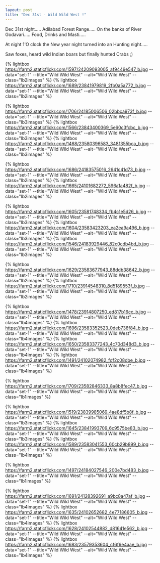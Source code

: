 ```yaml
---
layout: post
title: "Dec 31st - Wild Wild West !"
---
```


<p>Dec 31st night.....
Adilabad Forest Range..... 
On the banks of River Godavari.....
Food, Drinks and Masti.....
<p>At night 1'O clock the New year night turned into an Hunting night.....
<p>Saw foxes, heard wild Indian boars but finally hunted Crabs ;) 
</p>

<p>

{% lightbox https://farm2.staticflickr.com/1597/24209093005_af9449e547_b.jpg --data="set-1" --title="Wild Wild West" --alt="Wild Wild West" --class="lb2images" %}
{% lightbox https://farm2.staticflickr.com/1689/23841979819_2fb0a5a772_b.jpg --data="set-1" --title="Wild Wild West" --alt="Wild Wild West" --class="lb2images" %}

</p>

<p>

{% lightbox https://farm2.staticflickr.com/1706/24185006506_02bbca973f_b.jpg --data="set-1" --title="Wild Wild West" --alt="Wild Wild West" --class="lb3images" %}
{% lightbox https://farm2.staticflickr.com/1566/23843400369_5e60c3fcbc_b.jpg --data="set-1" --title="Wild Wild West" --alt="Wild Wild West" --class="lb3images" %}
{% lightbox https://farm2.staticflickr.com/1468/23580396583_3481355bca_b.jpg --data="set-1" --title="Wild Wild West" --alt="Wild Wild West" --class="lb3images" %}

</p>

<!--more-->

<p>

{% lightbox https://farm2.staticflickr.com/1686/24183575016_2641c41d73_b.jpg --data="set-1" --title="Wild Wild West" --alt="Wild Wild West" --class="lb2images" %}
{% lightbox https://farm2.staticflickr.com/1665/24101682272_596a1a482f_b.jpg --data="set-1" --title="Wild Wild West" --alt="Wild Wild West" --class="lb2images" %}

</p>

<p>

{% lightbox https://farm2.staticflickr.com/1605/23581748334_fb4c1e5d26_b.jpg --data="set-1" --title="Wild Wild West" --alt="Wild Wild West" --class="lb3images" %}
{% lightbox https://farm2.staticflickr.com/1604/23583423203_ea2ea9a496_b.jpg --data="set-1" --title="Wild Wild West" --alt="Wild Wild West" --class="lb3images" %}
{% lightbox https://farm2.staticflickr.com/1546/24183929446_82c0cdb4bd_b.jpg --data="set-1" --title="Wild Wild West" --alt="Wild Wild West" --class="lb3images" %}

</p>

<p>

{% lightbox https://farm2.staticflickr.com/1629/23583677943_88ddb38642_b.jpg --data="set-1" --title="Wild Wild West" --alt="Wild Wild West" --class="lb2images" %}
{% lightbox https://farm2.staticflickr.com/1710/23914548310_8d5189553f_b.jpg --data="set-1" --title="Wild Wild West" --alt="Wild Wild West" --class="lb2images" %}

</p>

<p>

{% lightbox https://farm2.staticflickr.com/1478/23914807250_ed817b16cc_b.jpg --data="set-1" --title="Wild Wild West" --alt="Wild Wild West" --class="lb4images" %}
{% lightbox https://farm2.staticflickr.com/1696/23583352523_0deb736f84_b.jpg --data="set-1" --title="Wild Wild West" --alt="Wild Wild West" --class="lb4images" %}
{% lightbox https://farm2.staticflickr.com/1650/23583377243_4c70d348d3_b.jpg --data="set-1" --title="Wild Wild West" --alt="Wild Wild West" --class="lb4images" %}
{% lightbox https://farm2.staticflickr.com/1491/24102074982_fdf2c08dbe_b.jpg --data="set-1" --title="Wild Wild West" --alt="Wild Wild West" --class="lb4images" %}

</p>

<p>

{% lightbox https://farm2.staticflickr.com/1709/23582846333_8a8b8fec47_b.jpg --data="set-1" --title="Wild Wild West" --alt="Wild Wild West" --class="lb1images" %}

</p>

<p>

{% lightbox https://farm2.staticflickr.com/1519/23839985069_4ae8df5b8f_b.jpg --data="set-1" --title="Wild Wild West" --alt="Wild Wild West" --class="lb3images" %}
{% lightbox https://farm2.staticflickr.com/1645/23841993709_6c9575be83_b.jpg --data="set-1" --title="Wild Wild West" --alt="Wild Wild West" --class="lb3images" %}
{% lightbox https://farm2.staticflickr.com/1589/23583041553_60cb29b899_b.jpg --data="set-1" --title="Wild Wild West" --alt="Wild Wild West" --class="lb4images" %}

</p>

<p>

{% lightbox https://farm2.staticflickr.com/1497/24184027546_200e7bd483_b.jpg --data="set-1" --title="Wild Wild West" --alt="Wild Wild West" --class="lb1images" %}

</p>

<p>

{% lightbox https://farm2.staticflickr.com/1691/24128392691_a9bc8a47af_b.jpg --data="set-1" --title="Wild Wild West" --alt="Wild Wild West" --class="lb4images" %}
{% lightbox https://farm2.staticflickr.com/1635/24102652682_4e77186605_b.jpg --data="set-1" --title="Wild Wild West" --alt="Wild Wild West" --class="lb4images" %}
{% lightbox https://farm2.staticflickr.com/1628/24102544882_d81641e562_b.jpg --data="set-1" --title="Wild Wild West" --alt="Wild Wild West" --class="lb4images" %}
{% lightbox https://farm2.staticflickr.com/1683/23579353604_cf6f6e4aae_b.jpg --data="set-1" --title="Wild Wild West" --alt="Wild Wild West" --class="lb4images" %}

</p>
